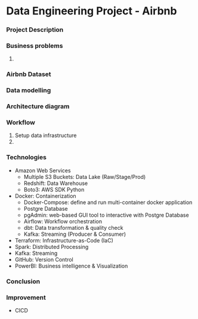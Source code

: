 # Data Engineering Project - Airbnb

### Project Description

### Business problems
1. 

### Airbnb Dataset

### Data modelling 

### Architecture diagram

### Workflow
1. Setup data infrastructure
2. 

### Technologies
* Amazon Web Services
  * Multiple S3 Buckets: Data Lake (Raw/Stage/Prod)
  * Redshift: Data Warehouse
  * Boto3: AWS SDK Python
* Docker: Containerization
    * Docker-Compose: define and run multi-container docker application
    * Postgre Database
    * pgAdmin: web-based GUI tool to interactive with Postgre Database
    * Airflow: Workflow orchestration
    * dbt: Data transformation & quality check
    * Kafka: Streaming (Producer & Consumer)
* Terraform: Infrastructure-as-Code (IaC)
* Spark: Distributed Processing
* Kafka: Streaming
* GitHub: Version Control
* PowerBI: Business intelligence & Visualization

### Conclusion

### Improvement
- CICD